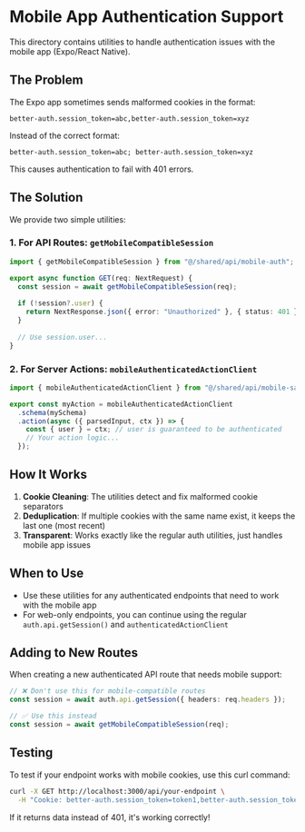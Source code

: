 # Mobile App Authentication Support

This directory contains utilities to handle authentication issues with the mobile app (Expo/React Native).

## The Problem

The Expo app sometimes sends malformed cookies in the format:
```
better-auth.session_token=abc,better-auth.session_token=xyz
```

Instead of the correct format:
```
better-auth.session_token=abc; better-auth.session_token=xyz
```

This causes authentication to fail with 401 errors.

## The Solution

We provide two simple utilities:

### 1. For API Routes: `getMobileCompatibleSession`

```typescript
import { getMobileCompatibleSession } from "@/shared/api/mobile-auth";

export async function GET(req: NextRequest) {
  const session = await getMobileCompatibleSession(req);
  
  if (!session?.user) {
    return NextResponse.json({ error: "Unauthorized" }, { status: 401 });
  }
  
  // Use session.user...
}
```

### 2. For Server Actions: `mobileAuthenticatedActionClient`

```typescript
import { mobileAuthenticatedActionClient } from "@/shared/api/mobile-safe-actions";

export const myAction = mobileAuthenticatedActionClient
  .schema(mySchema)
  .action(async ({ parsedInput, ctx }) => {
    const { user } = ctx; // user is guaranteed to be authenticated
    // Your action logic...
  });
```

## How It Works

1. **Cookie Cleaning**: The utilities detect and fix malformed cookie separators
2. **Deduplication**: If multiple cookies with the same name exist, it keeps the last one (most recent)
3. **Transparent**: Works exactly like the regular auth utilities, just handles mobile app issues

## When to Use

- Use these utilities for any authenticated endpoints that need to work with the mobile app
- For web-only endpoints, you can continue using the regular `auth.api.getSession()` and `authenticatedActionClient`

## Adding to New Routes

When creating a new authenticated API route that needs mobile support:

```typescript
// ❌ Don't use this for mobile-compatible routes
const session = await auth.api.getSession({ headers: req.headers });

// ✅ Use this instead
const session = await getMobileCompatibleSession(req);
```

## Testing

To test if your endpoint works with mobile cookies, use this curl command:

```bash
curl -X GET http://localhost:3000/api/your-endpoint \
  -H "Cookie: better-auth.session_token=token1,better-auth.session_token=token2; better-auth.session_data=data"
```

If it returns data instead of 401, it's working correctly!